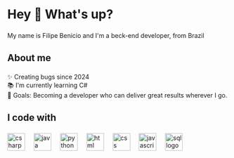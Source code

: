 <h1 align="left">Hey 👋 What's up?</h1>

###

<p align="left">My name is Filipe Benicio and I'm a beck-end developer, from Brazil</p>

###

<h2 align="left">About me</h2>

###

<p align="left">✨ Creating bugs since 2024<br>📚 I'm currently learning C#<br>🎯 Goals: 
Becoming a developer who can deliver great results wherever I go.<br></p>

###

<h2 align="left">I code with</h2>

###

<div align="left">
  <img src="https://devicon-website.vercel.app/api/csharp/original.svg" height="40" alt="csharp logo"  />
  <img width="12" />
   <img src="https://devicon-website.vercel.app/api/java/original.svg" height="40" alt="java logo"  />
  <img width="12" />
   <img src="https://devicon-website.vercel.app/api/python/original.svg" height="40" alt="python logo"  />
  <img width="12" />
  <img src="https://devicon-website.vercel.app/api/html5/original.svg" height="40" alt="html logo"  />
  <img width="12" />
   <img src="https://devicon-website.vercel.app/api/css3/original.svg" height="40" alt="css logo"  />
  <img width="12" />
   <img src="https://devicon-website.vercel.app/api/javascript/original.svg" height="40" alt="javascript logo"  />
  <img width="12" />
   <img src="https://devicon-website.vercel.app/api/mysql/original-wordmark.svg" height="40" alt="sql  logo"  />
  <img width="12" />
  
</div>

###
